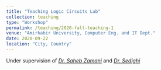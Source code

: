 ```yaml
---
title: "Teaching Logic Circuits Lab"
collection: teaching
type: "Workshop"
permalink: /teaching/2020-fall-teaching-1
venue: "Amirkabir University, Computer Eng. and IT Dept."
date: 2020-09-22
location: "City, Country"
---
```


 Under supervision of [*Dr. Saheb Zamani*](https://aut.ac.ir/cv/2505/%d9%85%d8%b1%d8%aa%d8%b6%db%8c%20%d8%b5%d8%a7%d8%ad%d8%a8%20%d8%a7%d9%84%d8%b2%d9%85%d8%a7%d9%86%db%8c)
 and [*Dr. Sedighi*](https://aut.ac.ir/cv/2365/%d9%85%d9%87%d8%af%db%8c%20%d8%b5%d8%af%db%8c%d9%82%db%8c)

